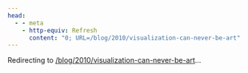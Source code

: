 ```yaml
---
head:
  - - meta
    - http-equiv: Refresh
      content: "0; URL=/blog/2010/visualization-can-never-be-art"
---
```


Redirecting to <a href="/blog/2010/visualization-can-never-be-art">/blog/2010/visualization-can-never-be-art</a>…